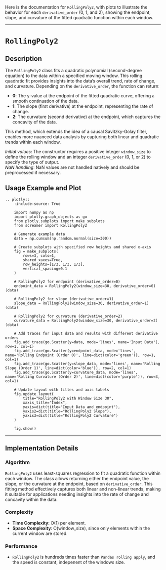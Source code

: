 Here is the documentation for `RollingPoly2`, with plots to illustrate the behavior for each `derivative_order` (0, 1, and 2), showing the endpoint, slope, and curvature of the fitted quadratic function within each window.

---

# `RollingPoly2`

## Description

The `RollingPoly2` class fits a quadratic polynomial (second-degree equation) to the data within a specified moving window. This rolling quadratic fit provides insights into the data’s overall trend, rate of change, and curvature. Depending on the `derivative_order`, the function can return:

- **0**: The y-value at the endpoint of the fitted quadratic curve, offering a smooth continuation of the data.
- **1**: The slope (first derivative) at the endpoint, representing the rate of change.
- **2**: The curvature (second derivative) at the endpoint, which captures the concavity of the data.

This method, which extends the idea of a causal Savitzky-Golay filter, enables more nuanced data analysis by capturing both linear and quadratic trends within each window.

*Initial values*: The constructor requires a positive integer `window_size` to define the rolling window and an integer `derivative_order` (0, 1, or 2) to specify the type of output.  
*NaN handling*: NaN values are not handled natively and should be preprocessed if necessary.

## Usage Example and Plot

```{eval-rst}
.. plotly::
    :include-source: True

    import numpy as np
    import plotly.graph_objects as go
    from plotly.subplots import make_subplots
    from screamer import RollingPoly2

    # Generate example data
    data = np.cumsum(np.random.normal(size=300))

    # Create subplots with specified row heights and shared x-axis
    fig = make_subplots(
        rows=3, cols=1,
        shared_xaxes=True,
        row_heights=[1/3, 1/3, 1/3],
        vertical_spacing=0.1
    )

    # RollingPoly2 for endpoint (derivative_order=0)
    endpoint_data = RollingPoly2(window_size=30, derivative_order=0)(data)

    # RollingPoly2 for slope (derivative_order=1)
    slope_data = RollingPoly2(window_size=30, derivative_order=1)(data)

    # RollingPoly2 for curvature (derivative_order=2)
    curvature_data = RollingPoly2(window_size=30, derivative_order=2)(data)

    # Add traces for input data and results with different derivative orders
    fig.add_trace(go.Scatter(y=data, mode='lines', name='Input Data'), row=1, col=1)
    fig.add_trace(go.Scatter(y=endpoint_data, mode='lines', name='Rolling Endpoint (Order 0)', line=dict(color='green')), row=1, col=1)
    fig.add_trace(go.Scatter(y=slope_data, mode='lines', name='Rolling Slope (Order 1)', line=dict(color='blue')), row=2, col=1)
    fig.add_trace(go.Scatter(y=curvature_data, mode='lines', name='Rolling Curvature (Order 2)', line=dict(color='purple')), row=3, col=1)

    # Update layout with titles and axis labels
    fig.update_layout(
        title="RollingPoly2 with Window Size 30",
        xaxis_title="Index",
        yaxis=dict(title="Input Data and endpoint"),
        yaxis2=dict(title="RollingPoly2 Slope"),
        yaxis3=dict(title="RollingPoly2 Curvature")
    )

    fig.show()
```

---

## Implementation Details

### Algorithm

`RollingPoly2` uses least-squares regression to fit a quadratic function within each window. The class allows returning either the endpoint value, the slope, or the curvature at the endpoint, based on `derivative_order`. This fitting method effectively captures both linear and non-linear trends, making it suitable for applications needing insights into the rate of change and concavity within the data.

### Complexity

* **Time Complexity**: O(1) per element.
* **Space Complexity**: O(window_size), since only elements within the current window are stored.

### Performance

* `RollingPoly2` is hundreds times faster than `Pandas rolling apply`, and the speed is constant, indepenent of the windows size.